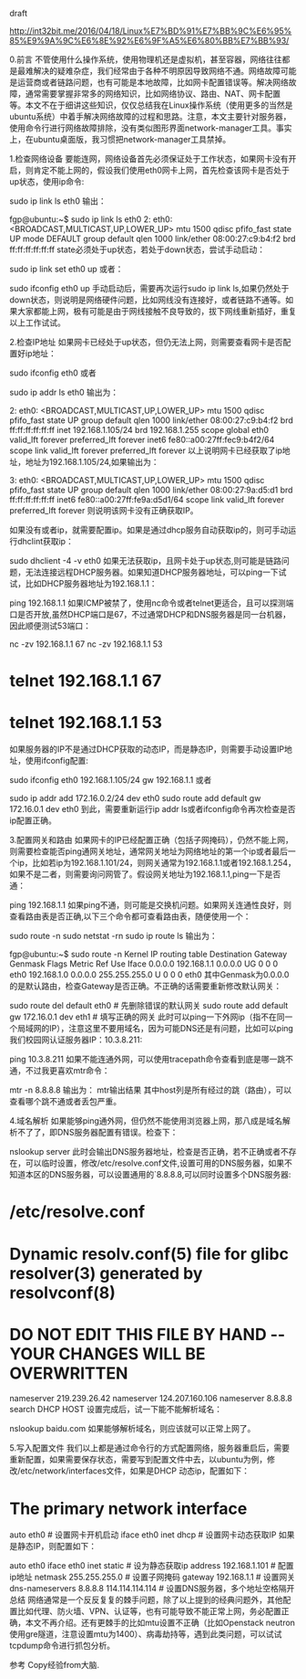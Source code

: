 
draft

http://int32bit.me/2016/04/18/Linux%E7%BD%91%E7%BB%9C%E6%95%85%E9%9A%9C%E6%8E%92%E6%9F%A5%E6%80%BB%E7%BB%93/

0.前言
不管使用什么操作系统，使用物理机还是虚拟机，甚至容器，网络往往都是最难解决的疑难杂症，我们经常由于各种不明原因导致网络不通。网络故障可能是运营商或者链路问题，也有可能是本地故障，比如网卡配置错误等。解决网络故障，通常需要掌握非常多的网络知识，比如网络协议、路由、NAT、网卡配置等。本文不在于细讲这些知识，仅仅总结我在Linux操作系统（使用更多的当然是ubuntu系统）中着手解决网络故障的过程和思路。注意，本文主要针对服务器，使用命令行进行网络故障排除，没有类似图形界面network-manager工具。事实上，在ubuntu桌面版，我习惯把network-manager工具禁掉。

1.检查网络设备
要能连网，网络设备首先必须保证处于工作状态，如果网卡没有开启，则肯定不能上网的，假设我们使用eth0网卡上网，首先检查该网卡是否处于up状态，使用ip命令:

sudo ip link ls eth0
输出：

fgp@ubuntu:~$ sudo ip link ls eth0
2: eth0: <BROADCAST,MULTICAST,UP,LOWER_UP> mtu 1500 qdisc pfifo_fast state UP mode DEFAULT group default qlen 1000
    link/ether 08:00:27:c9:b4:f2 brd ff:ff:ff:ff:ff:ff
state必须处于up状态，若处于down状态，尝试手动启动：

sudo ip link set eth0 up
或者：

sudo ifconfig eth0 up
手动启动后，需要再次运行sudo ip link ls,如果仍然处于down状态，则说明是网络硬件问题，比如网线没有连接好，或者链路不通等。如果大家都能上网，极有可能是由于网线接触不良导致的，拔下网线重新插好，重复以上工作试试。

2.检查IP地址
如果网卡已经处于up状态，但仍无法上网，则需要查看网卡是否配置好ip地址：

sudo ifconfig eth0
或者

sudo ip addr ls eth0
输出为：

2: eth0: <BROADCAST,MULTICAST,UP,LOWER_UP> mtu 1500 qdisc pfifo_fast state UP group default qlen 1000
    link/ether 08:00:27:c9:b4:f2 brd ff:ff:ff:ff:ff:ff
    inet 192.168.1.105/24 brd 192.168.1.255 scope global eth0
       valid_lft forever preferred_lft forever
    inet6 fe80::a00:27ff:fec9:b4f2/64 scope link
       valid_lft forever preferred_lft forever
以上说明网卡已经获取了ip地址，地址为192.168.1.105/24,如果输出为：

3: eth0: <BROADCAST,MULTICAST,UP,LOWER_UP> mtu 1500 qdisc pfifo_fast state UP group default qlen 1000
    link/ether 08:00:27:9a:d5:d1 brd ff:ff:ff:ff:ff:ff
    inet6 fe80::a00:27ff:fe9a:d5d1/64 scope link
       valid_lft forever preferred_lft forever
则说明该网卡没有正确获取IP。

如果没有或者ip，就需要配置ip。如果是通过dhcp服务自动获取ip的，则可手动运行dhclint获取ip：

sudo dhclient -4 -v eth0
如果无法获取ip，且网卡处于up状态,则可能是链路问题，无法连接远程DHCP服务器。如果知道DHCP服务器地址，可以ping一下试试，比如DHCP服务器地址为192.168.1.1：

ping 192.168.1.1
如果ICMP被禁了，使用nc命令或者telnet更适合，且可以探测端口是否开放,虽然DHCP端口是67，不过通常DHCP和DNS服务器是同一台机器，因此顺便测试53端口：

nc -zv 192.168.1.1 67
nc -zv 192.168.1.1 53
# telnet 192.168.1.1 67
# telnet 192.168.1.1 53
如果服务器的IP不是通过DHCP获取的动态IP，而是静态IP，则需要手动设置IP地址，使用ifconfig配置:

sudo ifconfig eth0 192.168.1.105/24 gw 192.168.1.1
或者

sudo ip addr add 172.16.0.2/24 dev eth0
sudo route add default gw 172.16.0.1 dev eth0
到此，需要重新运行ip addr ls或者ifconfig命令再次检查是否ip配置正确。

3.配置网关和路由
如果网卡的IP已经配置正确（包括子网掩码），仍然不能上网，则需要检查能否ping通网关地址，通常网关地址为网络地址的第一个ip或者最后一个ip，比如若ip为192.168.1.101/24，则网关通常为192.168.1.1或者192.168.1.254，如果不是二者，则需要询问网管了。假设网关地址为192.168.1.1,ping一下是否通：

ping 192.168.1.1
如果ping不通，则可能是交换机问题。如果网关连通性良好，则查看路由表是否正确,以下三个命令都可查看路由表，随便使用一个：

sudo route -n
sudo netstat -rn
sudo ip route ls
输出为：

fgp@ubuntu:~$ sudo route -n
Kernel IP routing table
Destination     Gateway         Genmask         Flags Metric Ref    Use Iface
0.0.0.0         192.168.1.1     0.0.0.0         UG    0      0        0 eth0
192.168.1.0     0.0.0.0         255.255.255.0   U     0      0        0 eth0
其中Genmask为0.0.0.0的是默认路由，检查Gateway是否正确。不正确的话需要重新修改默认网关：

sudo route del default eth0 # 先删除错误的默认网关
sudo route add default gw 172.16.0.1 dev eth1 # 填写正确的网关
此时可以ping一下外网ip（指不在同一个局域网的IP），注意这里不要用域名，因为可能DNS还是有问题，比如可以ping我们校园网认证服务器IP：10.3.8.211:

ping 10.3.8.211
如果不能连通外网，可以使用tracepath命令查看到底是哪一跳不通，不过我更喜欢mtr命令：

mtr -n 8.8.8.8
输出为： mtr输出结果 其中host列是所有经过的跳（路由），可以查看哪个跳不通或者丢包严重。

4.域名解析
如果能够ping通外网，但仍然不能使用浏览器上网，那八成是域名解析不了了，即DNS服务器配置有错误。检查下：

nslookup server
此时会输出DNS服务器地址，检查是否正确，若不正确或者不存在，可以临时设置，修改/etc/resolve.conf文件,设置可用的DNS服务器，如果不知道本区的DNS服务器，可以设置通用的`8.8.8.8,可以同时设置多个DNS服务器:

# /etc/resolve.conf
# Dynamic resolv.conf(5) file for glibc resolver(3) generated by resolvconf(8)
#     DO NOT EDIT THIS FILE BY HAND -- YOUR CHANGES WILL BE OVERWRITTEN
nameserver 219.239.26.42
nameserver 124.207.160.106
nameserver 8.8.8.8
search DHCP HOST
设置完成后，试一下能不能解析域名：

nslookup baidu.com
如果能够解析域名，则应该就可以正常上网了。

5.写入配置文件
我们以上都是通过命令行的方式配置网络，服务器重启后，需要重新配置，如果需要保存状态，需要写到配置文件中去，以ubuntu为例，修改/etc/network/interfaces文件，如果是DHCP 动态ip，配置如下：

# The primary network interface
auto eth0 # 设置网卡开机启动
iface eth0 inet dhcp # 设置网卡动态获取IP
如果是静态IP，则配置如下：

auto eth0
iface eth0 inet static # 设为静态获取ip
address 192.168.1.101 # 配置ip地址
netmask 255.255.255.0 # 设置子网掩码
gateway 192.168.1.1 # 设置网关
dns-nameservers 8.8.8.8 114.114.114.114 # 设置DNS服务器，多个地址空格隔开
总结
网络通常是一个反反复复的棘手问题，除了以上提到的经典问题外，其他配置比如代理、防火墙、VPN、认证等，也有可能导致不能正常上网，务必配置正确，本文不再介绍。还有更棘手的比如mtu设置不正确（比如Openstack neutron使用gre隧道，注意设置mtu为1400）、病毒劫持等，遇到此类问题，可以试试tcpdump命令进行抓包分析。

参考
Copy经验from大脑.
